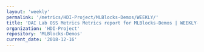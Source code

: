 ```yaml
---
layout: 'weekly'
permalink: '/metrics/HDI-Project/MLBlocks-Demos/WEEKLY/'
title: 'DAI Lab OSS Metrics Metrics report for MLBlocks-Demos | WEEKLY-REPORT-2018-12-16'
organization: 'HDI-Project'
repository: 'MLBlocks-Demos'
current_date: '2018-12-16'
---
```

